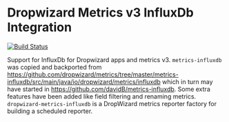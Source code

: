 Dropwizard Metrics v3 InfluxDb Integration
==========================================
[![Build Status](https://travis-ci.org/iZettle/dropwizard-metrics-influxdb.svg?branch=master)](https://travis-ci.org/iZettle/dropwizard-metrics-influxdb)

Support for InfluxDb for Dropwizard apps and metrics v3. `metrics-influxdb` was
copied and backported from
https://github.com/dropwizard/metrics/tree/master/metrics-influxdb/src/main/java/io/dropwizard/metrics/influxdb
which in turn may have started in
https://github.com/davidB/metrics-influxdb. Some extra features have been added
like field filtering and renaming metrics. `dropwizard-metrics-influxdb` is a
DropWizard metrics reporter factory for building a scheduled reporter.
